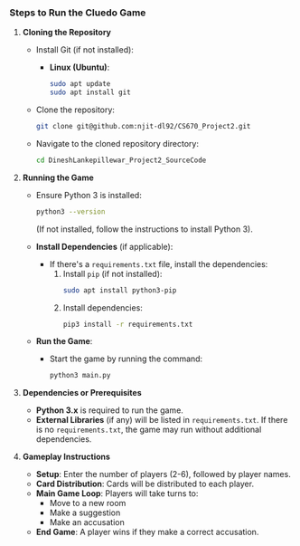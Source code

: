 ### Steps to Run the Cluedo Game

1. **Cloning the Repository**
   - Install Git (if not installed):
     - **Linux (Ubuntu)**:
       ```bash
       sudo apt update
       sudo apt install git
       ```
   - Clone the repository:
     ```bash
     git clone git@github.com:njit-dl92/CS670_Project2.git
     ```
   
   - Navigate to the cloned repository directory:
     ```bash
     cd DineshLankepillewar_Project2_SourceCode
     ```

2. **Running the Game**
   - Ensure Python 3 is installed:
     ```bash
     python3 --version
     ```
     (If not installed, follow the instructions to install Python 3).

   - **Install Dependencies** (if applicable):
     - If there's a `requirements.txt` file, install the dependencies:
       1. Install `pip` (if not installed):
          ```bash
          sudo apt install python3-pip
          ```
       2. Install dependencies:
          ```bash
          pip3 install -r requirements.txt
          ```

   - **Run the Game**:
     - Start the game by running the command:
       ```bash
       python3 main.py
       ```

4. **Dependencies or Prerequisites**
   - **Python 3.x** is required to run the game.
   - **External Libraries** (if any) will be listed in `requirements.txt`. If there is no `requirements.txt`, the game may run without additional dependencies.
  
5. **Gameplay Instructions**
   - **Setup**: Enter the number of players (2-6), followed by player names.
   - **Card Distribution**: Cards will be distributed to each player.
   - **Main Game Loop**: Players will take turns to:
     - Move to a new room
     - Make a suggestion
     - Make an accusation
   - **End Game**: A player wins if they make a correct accusation.

